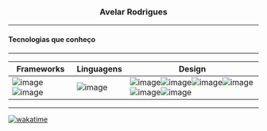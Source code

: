 <h3 align="center">Avelar Rodrigues</h3>

----

<h4>Tecnologias que conheço</h4>

---

|      Frameworks      |      Linguagens      |      Design      |
|---------------------|--------------------|---------------------|
|![image](https://img.shields.io/badge/Bootstrap-563D7C?style=for-the-badge&logo=bootstrap&logoColor=white)![image](https://img.shields.io/badge/Django-092E20?style=for-the-badge&logo=django&logoColor=green)|![image](https://img.shields.io/badge/JavaScript-323330?style=for-the-badge&logo=javascript&logoColor=F7DF1E)|![image](https://img.shields.io/badge/Adobe%20Photoshop-31A8FF?style=for-the-badge&logo=Adobe%20Photoshop&logoColor=black)![image](https://img.shields.io/badge/Adobe%20Premiere%20Pro-9999FF?style=for-the-badge&logo=Adobe%20Premiere%20Pro&logoColor=white)![image](https://img.shields.io/badge/Behance-0054F7?style=for-the-badge&logo=behance&logoColor=white)![image](https://img.shields.io/badge/Figma-F24E1E?style=for-the-badge&logo=figma&logoColor=white)![image](https://img.shields.io/badge/Canva-%2300C4CC.svg?&style=for-the-badge&logo=Canva&logoColor=white)![image](https://img.shields.io/badge/Adobe%20Illustrator-FF9A00?style=for-the-badge&logo=adobe%20illustrator&logoColor=white)|

----

<!--wakatime-->
<!--START_SECTION:waka-->
[![wakatime](https://wakatime.com/badge/user/018c2dbd-9df6-4c10-8022-11d7d9da4824.svg)](https://wakatime.com/@018c2dbd-9df6-4c10-8022-11d7d9da4824)
<!--END_SECTION:waka-->
